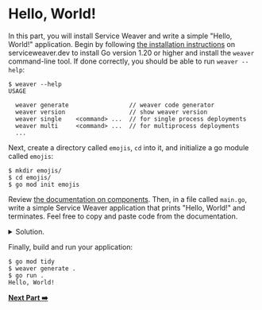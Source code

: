 # Hello, World!

In this part, you will install Service Weaver and write a simple "Hello, World!"
application. Begin by following [the installation instructions][installation] on
serviceweaver.dev to install Go version 1.20 or higher and install the `weaver`
command-line tool. If done correctly, you should be able to run `weaver --help`:

```
$ weaver --help
USAGE

  weaver generate                 // weaver code generator
  weaver version                  // show weaver version
  weaver single    <command> ...  // for single process deployments
  weaver multi     <command> ...  // for multiprocess deployments
  ...
```

Next, create a directory called `emojis`, `cd` into it, and initialize a go
module called `emojis`:

```
$ mkdir emojis/
$ cd emojis/
$ go mod init emojis
```

Review [the documentation on components][components]. Then, in a file called
`main.go`, write a simple Service Weaver application that prints "Hello, World!"
and terminates. Feel free to copy and paste code from the documentation.

<details>
<summary>Solution.</summary>

https://github.com/ServiceWeaver/workshops/blob/c3e81d5c15ff9349b2c8d0f7da8a9f49607533e4/01/main.go#L15-L39
</details>

Finally, build and run your application:

```
$ go mod tidy
$ weaver generate .
$ go run .
Hello, World!
```

[**Next Part :arrow_right:**](../02)

[installation]: https://serviceweaver.dev/docs.html#installation
[components]: https://serviceweaver.dev/docs.html#step-by-step-tutorial-components
[weaver_Run]: https://pkg.go.dev/github.com/ServiceWeaver/weaver#Run
